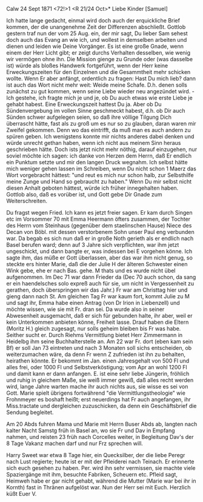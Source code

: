  Calw 24 Sept 1871 <72!>1
 <R 21/24 Oct>*
Liebe Kinder [Samuel]

Ich hatte lange gedacht, einmal wird doch auch der erquickliche Brief kommen, der die unangenehme Zeit der Differenzen abschließt. Gottlob gestern traf nun der vom 25 Aug. ein, der mir sagt, Du lieber Sam sehest doch auch das Evang an wie ich, und wollest in demselben arbeiten und dienen und leiden wie Deine Vorgänger. Es ist eine große Gnade, wenn einem der Herr Licht gibt; er zeigt durchs Verhalten desselben, wie wenig wir vermögen ohne ihn. Die Mission gienge zu Grunde oder (was dasselbe ist) würde als bloßes Handwerk fortgeführt, wenn der Herr keine Erweckungszeiten für den Einzelnen und die Gesammtheit mehr schicken wollte. Wenn Er aber anfängt, ordentlich zu fragen: Hast Du mich lieb? dann ist auch das Wort nicht mehr weit: Weide meine Schafe. D.h. denen solls zunächst zu gut kommen, wenn seine Liebe wieder neu angezündet wird. - Ich gestehe, ich fragte mich je und je, ob Du auch etwas wie erste Liebe je gehabt habest. Eine Erweckungszeit hattest Du ja. Aber ob Du Sündenvergebung im vollen Sinne geschmeckt habest, d.h. ob Dir auch Sünden schwer aufgelegen seien, so daß ihre völlige Tilgung Dich überrascht hätte, fast als zu groß um es nur so zu glauben, daran waren mir Zweifel gekommen. Denn wo das eintrifft, da muß man es auch andern zu spüren geben. Ich wenigstens konnte mir nichts anderes dabei denken und würde unrecht gethan haben, wenn ich nicht aus meinem Sinn heraus geschrieben hätte. Doch ists jetzt nicht mehr nöthig, darauf einzugehen, nur soviel möchte ich sagen: ich danke von Herzen dem Herrn, daß Er endlich ein Punktum setzte und mir den langen Druck wegnahm. Ich selbst hätte mich weniger gehen lassen im Schreiben, wenn Du nicht schon 1 Maerz das Wort vorgebracht hättest: "und reut es mich nur schon halb, zur Selbsthilfe meine Zunge und Hand so gebraucht zu haben." Wenn Du mir selbst nicht diesen Anhalt geboten hättest, würde ich früher innegehalten haben. Gottlob also, daß es vorüber ist, und Gott gebe Dir Gnade zum Weiterschreiten.

Du fragst wegen Fried. Ich kann es jetzt freier sagen. Er kam durch Singen etc im Vorsommer 70 mit Emma Heermann öfters zusammen, der Tochter des Herrn vom Steinhaus (gegenüber dem staelinschen Hause) Niece des Decan von Böbl. mit dessen verstorbenem Sohn unser Paul eng verbunden war. Da begab es sich nun daß er in große Noth gerieth als er endlich nach Basel berufen ward; denn auf 3 Jahre sich verpflichten, war ihm jetzt ungeschickt, und dann bangte er, was indessen bei E vorgehen könne. Ich sagte ihm, das müße er Gott überlassen, aber das war ihm nicht genug, so steckte ers hinter Marie, daß die der Julie H der älteren Schwester einen Wink gebe, ehe er nach Bas. gehe. M thats und es wurde nicht übel aufgenommen. Im Dec 71 war dann Frieder da (Dec 70 auch schon, da sang er ein haendelsches solo expreß auch für sie, um nicht in Vergessenheit zu gerathen, doch überspringen wir das Jahr.) Fr war am Christtag hier und gieng dann nach St. Am gleichen Tag Fr war kaum fort, kommt Julie zu M und sagt ihr, Emma habe einen Antrag (von Dr Irion in Liebenzell) und möchte wissen, wie sie mit Fr. dran sei. Da wurde also in seiner Abwesenheit ausgemacht, daß er sich für gebunden halte, ihr aber, weil er kein Unterkommen anbieten könne, Freiheit lasse. Drauf haben die Eltern (Moritz H.) gleich zugesagt, nur solls geheim bleiben bis Fr was habe. Seither sucht er. Durch Riehms Vermittlung bietet Herr Zimmermann in Heidelbg ihm seine Buchhalterstelle an. Am 22 war Fr. dort (eben kam sein Bf) er soll Jan 73 eintreten und nach 3 Monaten soll sichs entscheiden, ob weiterzumachen wäre, da denn Fr wenn Z zufrieden ist ihn zu behalten, heirathen könnte. Er bekommt im Jan. einen Jahresgehalt von 500 Fl und alles frei, oder 1000 Fl und Selbstverköstigung; vom Apr an wohl 1200 Fl und damit kann er dann anfangen. E. ist eine sehr liebe Jüngerin, fröhlich und ruhig in gleichem Maße, sie weiß immer gewiß, daß alles recht werden wird, lange Jahre warten mache ihr auch nichts aus, sie wisse es sei von Gott. Marie spielt übrigens fortwährend "die Vermittlungstheologie" wie Frohnmeyer es boshaft heißt; erst neuerdings hat Fr auch angefangen, ihr Miss.tractate und dergleichen zuzuschicken, da denn ein Geschäftsbrief die Sendung begleitet.

Am 20 Abds fuhren Mama und Marie mit Herrn Buser Abds ab, langten nach kalter Nacht Samstg früh in Basel an, wo sie Fr und Dav in Empfang nahmen, und reisten 23 früh nach Corcelles weiter, in Begleitung Dav's der 8 Tage Vakanz machen darf und nur Frz sprechen will.

Harry Sweet war etwa 8 Tage hier, ein Quecksilber, der die liebe Peregr nach Lust regierte; heute ist er mit der Pfleiderei nach Teinach. Er erinnerte sich euch gesehen zu haben. Per. wird ihn sehr vermissen, sie machte viele Spaziergänge mit ihm, besuchte Fabriken, Scheuern etc. Pfleid sagt, Heimweh habe er gar nicht gehabt, während die Mutter (Marie war bei ihr in Kornth) fast in Thränen aufgelöst war. Nun der Herr sei mit Euch. 
 Herzlich küßt Euer V.
